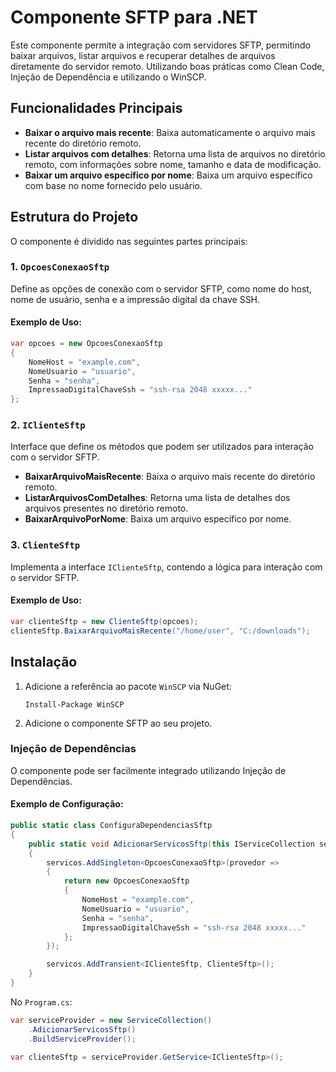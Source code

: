 
# Componente SFTP para .NET

Este componente permite a integração com servidores SFTP, permitindo baixar arquivos, listar arquivos e recuperar detalhes de arquivos diretamente do servidor remoto. Utilizando boas práticas como Clean Code, Injeção de Dependência e utilizando o WinSCP.

## Funcionalidades Principais

- **Baixar o arquivo mais recente**: Baixa automaticamente o arquivo mais recente do diretório remoto.
- **Listar arquivos com detalhes**: Retorna uma lista de arquivos no diretório remoto, com informações sobre nome, tamanho e data de modificação.
- **Baixar um arquivo específico por nome**: Baixa um arquivo específico com base no nome fornecido pelo usuário.

## Estrutura do Projeto

O componente é dividido nas seguintes partes principais:

### 1. `OpcoesConexaoSftp`
Define as opções de conexão com o servidor SFTP, como nome do host, nome de usuário, senha e a impressão digital da chave SSH.

#### Exemplo de Uso:
```csharp
var opcoes = new OpcoesConexaoSftp
{
    NomeHost = "example.com",
    NomeUsuario = "usuario",
    Senha = "senha",
    ImpressaoDigitalChaveSsh = "ssh-rsa 2048 xxxxx..."
};
```

### 2. `IClienteSftp`
Interface que define os métodos que podem ser utilizados para interação com o servidor SFTP.

- **BaixarArquivoMaisRecente**: Baixa o arquivo mais recente do diretório remoto.
- **ListarArquivosComDetalhes**: Retorna uma lista de detalhes dos arquivos presentes no diretório remoto.
- **BaixarArquivoPorNome**: Baixa um arquivo específico por nome.

### 3. `ClienteSftp`
Implementa a interface `IClienteSftp`, contendo a lógica para interação com o servidor SFTP.

#### Exemplo de Uso:
```csharp
var clienteSftp = new ClienteSftp(opcoes);
clienteSftp.BaixarArquivoMaisRecente("/home/user", "C:/downloads");
```

## Instalação

1. Adicione a referência ao pacote `WinSCP` via NuGet:
   ```
   Install-Package WinSCP
   ```

2. Adicione o componente SFTP ao seu projeto.

### Injeção de Dependências

O componente pode ser facilmente integrado utilizando Injeção de Dependências.

#### Exemplo de Configuração:

```csharp
public static class ConfiguraDependenciasSftp
{
    public static void AdicionarServicosSftp(this IServiceCollection servicos)
    {
        servicos.AddSingleton<OpcoesConexaoSftp>(provedor =>
        {
            return new OpcoesConexaoSftp
            {
                NomeHost = "example.com",
                NomeUsuario = "usuario",
                Senha = "senha",
                ImpressaoDigitalChaveSsh = "ssh-rsa 2048 xxxxx..."
            };
        });

        servicos.AddTransient<IClienteSftp, ClienteSftp>();
    }
}
```

No `Program.cs`:

```csharp
var serviceProvider = new ServiceCollection()
    .AdicionarServicosSftp()
    .BuildServiceProvider();

var clienteSftp = serviceProvider.GetService<IClienteSftp>();
```
